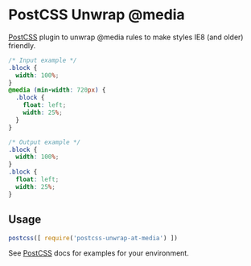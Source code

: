 # PostCSS Unwrap @media

[PostCSS] plugin to unwrap @media rules to make styles IE8 (and older) friendly.


```css
/* Input example */
.block {
  width: 100%;
}
@media (min-width: 720px) {
  .block {
    float: left;
    width: 25%;
  }
}
```

```css
/* Output example */
.block {
  width: 100%;
}
.block {
  float: left;
  width: 25%;
}
```

## Usage

```js
postcss([ require('postcss-unwrap-at-media') ])
```

See [PostCSS] docs for examples for your environment.


[PostCSS]: https://github.com/postcss/postcss
